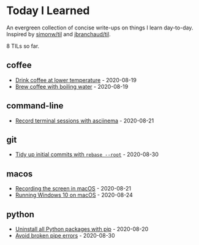 # Today I Learned

An evergreen collection of concise write-ups on things I learn day-to-day. Inspired by [simonw/til](https://github.com/simonw/til) and [jbranchaud/til](https://github.com/jbranchaud/til).

<!-- count starts -->8<!-- count ends --> TILs so far.

<!-- index starts -->
## coffee

- [Drink coffee at lower temperature](coffee/drinking-temperature.md) - 2020-08-19
- [Brew coffee with boiling water](coffee/boiling-water.md) - 2020-08-19

## command-line

- [Record terminal sessions with asciinema](command-line/record-terminal-asciinema.md) - 2020-08-21

## git

- [Tidy up initial commits with `rebase --root`](git/rebase-initial-commit.md) - 2020-08-30

## macos

- [Recording the screen in macOS](macos/screen-recordings.md) - 2020-08-21
- [Running Windows 10 on macOS](macos/windows.md) - 2020-08-24

## python

- [Uninstall all Python packages with pip](python/pip-uninstall-all.md) - 2020-08-20
- [Avoid broken pipe errors](python/broken-pipe.md) - 2020-08-30
<!-- index ends -->
